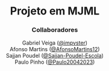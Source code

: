 <html>
<div align="center">
  <h1>Projeto em MJML</h1>
 </div>
 
 <div align="center">
  <h3>Collaboradores</h3>
    Gabriel Veiga (<a href="https://github.com/impvster">@impvster</a>) <br>
    Afonso Martins (<a href="https://github.com/AfonsoMartins12">@AfonsoMartins12</a>) <br>
    Sajjan Poudel (<a href="https://github.com/sajjan-poudel-escola">@Sajjan-Poudel-Escola</a>) <br>
    Paulo Pinho (<a href="https://github.com/Paulo20042023">@Paulo20042023</a>)
  </div>
</html>



